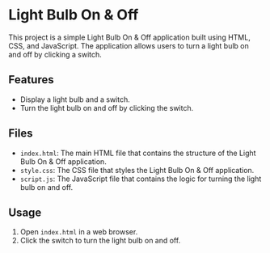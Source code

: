 # Light Bulb On & Off

This project is a simple Light Bulb On & Off application built using HTML, CSS, and JavaScript. The application allows users to turn a light bulb on and off by clicking a switch.

## Features

- Display a light bulb and a switch.
- Turn the light bulb on and off by clicking the switch.

## Files

- `index.html`: The main HTML file that contains the structure of the Light Bulb On & Off application.
- `style.css`: The CSS file that styles the Light Bulb On & Off application.
- `script.js`: The JavaScript file that contains the logic for turning the light bulb on and off.

## Usage

1. Open `index.html` in a web browser.
2. Click the switch to turn the light bulb on and off.
